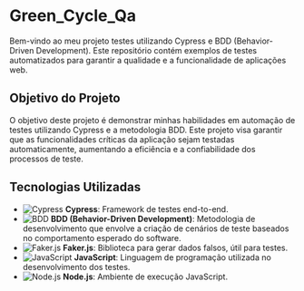 # Green_Cycle_Qa

Bem-vindo ao meu projeto testes utilizando Cypress e BDD (Behavior-Driven Development). Este repositório contém exemplos de testes automatizados para garantir a qualidade e a funcionalidade de aplicações web.

## Objetivo do Projeto

O objetivo deste projeto é demonstrar minhas habilidades em automação de testes utilizando Cypress e a metodologia BDD. Este projeto visa garantir que as funcionalidades críticas da aplicação sejam testadas automaticamente, aumentando a eficiência e a confiabilidade dos processos de teste.

## Tecnologias Utilizadas

- ![Cypress](https://img.shields.io/badge/Cypress-17202C?style=for-the-badge&logo=cypress&logoColor=white) **Cypress**: Framework de testes end-to-end.
- ![BDD](https://img.shields.io/badge/BDD-5C2D91?style=for-the-badge&logo=BDD&logoColor=white) **BDD (Behavior-Driven Development)**: Metodologia de desenvolvimento que envolve a criação de cenários de teste baseados no comportamento esperado do software.
- ![Faker.js](https://img.shields.io/badge/Faker.js-086A87?style=for-the-badge&logo=javascript&logoColor=white) **Faker.js**: Biblioteca para gerar dados falsos, útil para testes.
- ![JavaScript](https://img.shields.io/badge/JavaScript-F7DF1E?style=for-the-badge&logo=javascript&logoColor=black) **JavaScript**: Linguagem de programação utilizada no desenvolvimento dos testes.
- ![Node.js](https://img.shields.io/badge/Node.js-339933?style=for-the-badge&logo=nodedotjs&logoColor=white) **Node.js**: Ambiente de execução JavaScript.
